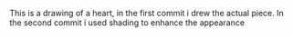 This is a drawing of a heart, in the first commit i drew the actual piece. In the second commit i used shading to enhance the appearance
